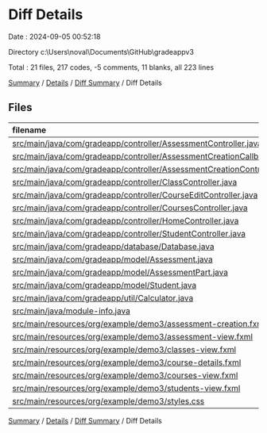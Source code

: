 # Diff Details

Date : 2024-09-05 00:52:18

Directory c:\\Users\\noval\\Documents\\GitHub\\gradeappv3

Total : 21 files,  217 codes, -5 comments, 11 blanks, all 223 lines

[Summary](results.md) / [Details](details.md) / [Diff Summary](diff.md) / Diff Details

## Files
| filename | language | code | comment | blank | total |
| :--- | :--- | ---: | ---: | ---: | ---: |
| [src/main/java/com/gradeapp/controller/AssessmentController.java](/src/main/java/com/gradeapp/controller/AssessmentController.java) | Java | 63 | -1 | 10 | 72 |
| [src/main/java/com/gradeapp/controller/AssessmentCreationCallback.java](/src/main/java/com/gradeapp/controller/AssessmentCreationCallback.java) | Java | 5 | 0 | 3 | 8 |
| [src/main/java/com/gradeapp/controller/AssessmentCreationController.java](/src/main/java/com/gradeapp/controller/AssessmentCreationController.java) | Java | -39 | 2 | -8 | -45 |
| [src/main/java/com/gradeapp/controller/ClassController.java](/src/main/java/com/gradeapp/controller/ClassController.java) | Java | 4 | 1 | -3 | 2 |
| [src/main/java/com/gradeapp/controller/CourseEditController.java](/src/main/java/com/gradeapp/controller/CourseEditController.java) | Java | -3 | 0 | 1 | -2 |
| [src/main/java/com/gradeapp/controller/CoursesController.java](/src/main/java/com/gradeapp/controller/CoursesController.java) | Java | 8 | 6 | -7 | 7 |
| [src/main/java/com/gradeapp/controller/HomeController.java](/src/main/java/com/gradeapp/controller/HomeController.java) | Java | -1 | 0 | 1 | 0 |
| [src/main/java/com/gradeapp/controller/StudentController.java](/src/main/java/com/gradeapp/controller/StudentController.java) | Java | 18 | -11 | -12 | -5 |
| [src/main/java/com/gradeapp/database/Database.java](/src/main/java/com/gradeapp/database/Database.java) | Java | 128 | -1 | 14 | 141 |
| [src/main/java/com/gradeapp/model/Assessment.java](/src/main/java/com/gradeapp/model/Assessment.java) | Java | 3 | 0 | 0 | 3 |
| [src/main/java/com/gradeapp/model/AssessmentPart.java](/src/main/java/com/gradeapp/model/AssessmentPart.java) | Java | 9 | -1 | 6 | 14 |
| [src/main/java/com/gradeapp/model/Student.java](/src/main/java/com/gradeapp/model/Student.java) | Java | 6 | 0 | 2 | 8 |
| [src/main/java/com/gradeapp/util/Calculator.java](/src/main/java/com/gradeapp/util/Calculator.java) | Java | -4 | 0 | 1 | -3 |
| [src/main/java/module-info.java](/src/main/java/module-info.java) | Java | 2 | 0 | -1 | 1 |
| [src/main/resources/org/example/demo3/assessment-creation.fxml](/src/main/resources/org/example/demo3/assessment-creation.fxml) | XML | -4 | 0 | -1 | -5 |
| [src/main/resources/org/example/demo3/assessment-view.fxml](/src/main/resources/org/example/demo3/assessment-view.fxml) | XML | 13 | 0 | -1 | 12 |
| [src/main/resources/org/example/demo3/classes-view.fxml](/src/main/resources/org/example/demo3/classes-view.fxml) | XML | 33 | 0 | 0 | 33 |
| [src/main/resources/org/example/demo3/course-details.fxml](/src/main/resources/org/example/demo3/course-details.fxml) | XML | 17 | 0 | 0 | 17 |
| [src/main/resources/org/example/demo3/courses-view.fxml](/src/main/resources/org/example/demo3/courses-view.fxml) | XML | 6 | 0 | 2 | 8 |
| [src/main/resources/org/example/demo3/students-view.fxml](/src/main/resources/org/example/demo3/students-view.fxml) | XML | -61 | -1 | 3 | -59 |
| [src/main/resources/org/example/demo3/styles.css](/src/main/resources/org/example/demo3/styles.css) | CSS | 14 | 1 | 1 | 16 |

[Summary](results.md) / [Details](details.md) / [Diff Summary](diff.md) / Diff Details